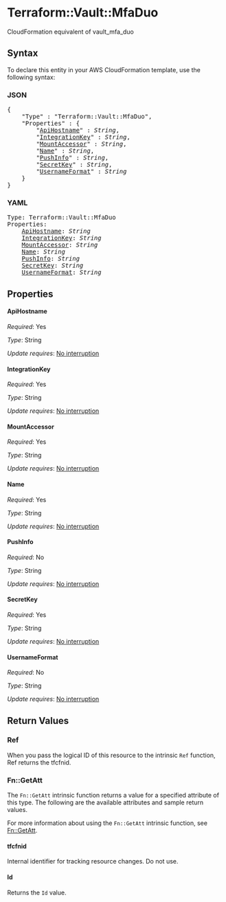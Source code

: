# Terraform::Vault::MfaDuo

CloudFormation equivalent of vault_mfa_duo

## Syntax

To declare this entity in your AWS CloudFormation template, use the following syntax:

### JSON

<pre>
{
    "Type" : "Terraform::Vault::MfaDuo",
    "Properties" : {
        "<a href="#apihostname" title="ApiHostname">ApiHostname</a>" : <i>String</i>,
        "<a href="#integrationkey" title="IntegrationKey">IntegrationKey</a>" : <i>String</i>,
        "<a href="#mountaccessor" title="MountAccessor">MountAccessor</a>" : <i>String</i>,
        "<a href="#name" title="Name">Name</a>" : <i>String</i>,
        "<a href="#pushinfo" title="PushInfo">PushInfo</a>" : <i>String</i>,
        "<a href="#secretkey" title="SecretKey">SecretKey</a>" : <i>String</i>,
        "<a href="#usernameformat" title="UsernameFormat">UsernameFormat</a>" : <i>String</i>
    }
}
</pre>

### YAML

<pre>
Type: Terraform::Vault::MfaDuo
Properties:
    <a href="#apihostname" title="ApiHostname">ApiHostname</a>: <i>String</i>
    <a href="#integrationkey" title="IntegrationKey">IntegrationKey</a>: <i>String</i>
    <a href="#mountaccessor" title="MountAccessor">MountAccessor</a>: <i>String</i>
    <a href="#name" title="Name">Name</a>: <i>String</i>
    <a href="#pushinfo" title="PushInfo">PushInfo</a>: <i>String</i>
    <a href="#secretkey" title="SecretKey">SecretKey</a>: <i>String</i>
    <a href="#usernameformat" title="UsernameFormat">UsernameFormat</a>: <i>String</i>
</pre>

## Properties

#### ApiHostname

_Required_: Yes

_Type_: String

_Update requires_: [No interruption](https://docs.aws.amazon.com/AWSCloudFormation/latest/UserGuide/using-cfn-updating-stacks-update-behaviors.html#update-no-interrupt)

#### IntegrationKey

_Required_: Yes

_Type_: String

_Update requires_: [No interruption](https://docs.aws.amazon.com/AWSCloudFormation/latest/UserGuide/using-cfn-updating-stacks-update-behaviors.html#update-no-interrupt)

#### MountAccessor

_Required_: Yes

_Type_: String

_Update requires_: [No interruption](https://docs.aws.amazon.com/AWSCloudFormation/latest/UserGuide/using-cfn-updating-stacks-update-behaviors.html#update-no-interrupt)

#### Name

_Required_: Yes

_Type_: String

_Update requires_: [No interruption](https://docs.aws.amazon.com/AWSCloudFormation/latest/UserGuide/using-cfn-updating-stacks-update-behaviors.html#update-no-interrupt)

#### PushInfo

_Required_: No

_Type_: String

_Update requires_: [No interruption](https://docs.aws.amazon.com/AWSCloudFormation/latest/UserGuide/using-cfn-updating-stacks-update-behaviors.html#update-no-interrupt)

#### SecretKey

_Required_: Yes

_Type_: String

_Update requires_: [No interruption](https://docs.aws.amazon.com/AWSCloudFormation/latest/UserGuide/using-cfn-updating-stacks-update-behaviors.html#update-no-interrupt)

#### UsernameFormat

_Required_: No

_Type_: String

_Update requires_: [No interruption](https://docs.aws.amazon.com/AWSCloudFormation/latest/UserGuide/using-cfn-updating-stacks-update-behaviors.html#update-no-interrupt)

## Return Values

### Ref

When you pass the logical ID of this resource to the intrinsic `Ref` function, Ref returns the tfcfnid.

### Fn::GetAtt

The `Fn::GetAtt` intrinsic function returns a value for a specified attribute of this type. The following are the available attributes and sample return values.

For more information about using the `Fn::GetAtt` intrinsic function, see [Fn::GetAtt](https://docs.aws.amazon.com/AWSCloudFormation/latest/UserGuide/intrinsic-function-reference-getatt.html).

#### tfcfnid

Internal identifier for tracking resource changes. Do not use.

#### Id

Returns the <code>Id</code> value.

